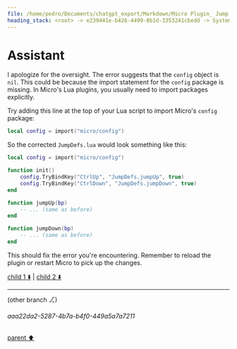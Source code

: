 ```yaml
---
file: /home/pedro/Documents/chatgpt_export/Markdown/Micro Plugin_ Jump Definitions.md
heading_stack: <root> -> e239441e-b426-4499-8b1d-3353241cbedd -> System -> c7ec2628-081c-4452-bad7-9d9408a37dbe -> System -> aaa2959b-ba07-4598-ae83-f18f3743ceda -> User -> 55a82fb5-6597-4870-bc54-3f056fcc765d -> Assistant -> aaa28f27-4c2e-43e0-bd23-02e759e2a046 -> User -> 13728b7a-2735-4e1d-9a06-14e6d8e00587 -> Assistant -> aaa22449-e24e-47d9-8610-6cdba5cba27e -> User -> 8726a647-85de-484c-a4a8-09246e56d7d3 -> Assistant -> aaa2dc7a-7bca-4ccf-b445-8af0a21c8fe5 -> User -> Plugins -> Lua callbacks -> Accessing micro functions -> Accessing the Go standard library -> Adding help files, syntax files, or colorschemes in your plugin -> Default plugins -> Plugin Manager -> 4b434983-1975-4b4c-9096-c796fb2afd2b -> Assistant -> aaa29d93-dd8b-4642-876d-c0803d007f6f -> User -> 1493a977-cc93-4d9b-8394-90ae475b5153 -> Assistant
---
```

# Assistant

I apologize for the oversight. The error suggests that the `config` object is `nil`. This could be because the import statement for the `config` package is missing. In Micro's Lua plugins, you usually need to import packages explicitly.

Try adding this line at the top of your Lua script to import Micro's `config` package:

```lua
local config = import("micro/config")
```

So the corrected `JumpDefs.lua` would look something like this:

```lua
local config = import("micro/config")

function init()
    config.TryBindKey("CtrlUp", "JumpDefs.jumpUp", true)
    config.TryBindKey("CtrlDown", "JumpDefs.jumpDown", true)
end

function jumpUp(bp)
    -- ... (same as before)
end

function jumpDown(bp)
    -- ... (same as before)
end
```

This should fix the error you're encountering. Remember to reload the plugin or restart Micro to pick up the changes.

[child 1 ⬇️](#aaa22da2-5287-4b7a-b4f0-449a5a7a7211) | [child 2 ⬇️](#aaa23f15-a56c-4552-9dab-3f0098355286)

---

(other branch ⎇)
###### aaa22da2-5287-4b7a-b4f0-449a5a7a7211
[parent ⬆️](#1493a977-cc93-4d9b-8394-90ae475b5153)
